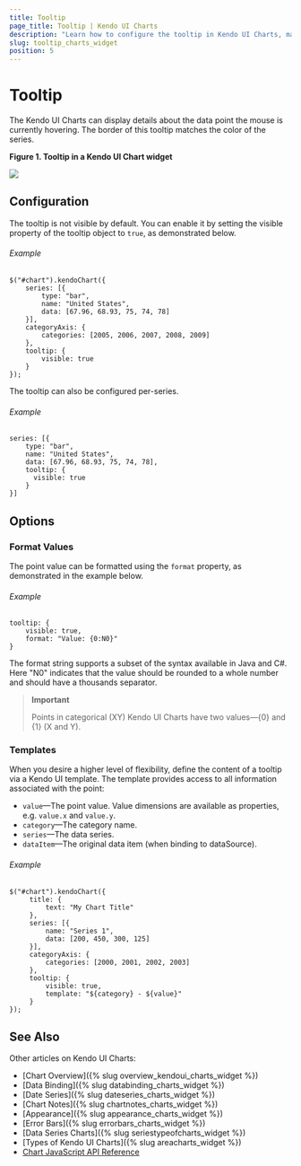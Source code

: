 ```yaml
---
title: Tooltip
page_title: Tooltip | Kendo UI Charts
description: "Learn how to configure the tooltip in Kendo UI Charts, make it visible, and set its properties depending on your preferences."
slug: tooltip_charts_widget
position: 5
---
```


# Tooltip

The Kendo UI Charts can display details about the data point the mouse is currently hovering. The border of this tooltip matches the color of the series.

**Figure 1. Tooltip in a Kendo UI Chart widget**

![](/controls/charts/chart-tooltip.png)

## Configuration

The tooltip is not visible by default. You can enable it by setting the visible property of the tooltip object to `true`, as demonstrated below.

###### Example

    $("#chart").kendoChart({
        series: [{
            type: "bar",
            name: "United States",
            data: [67.96, 68.93, 75, 74, 78]
        }],
        categoryAxis: {
            categories: [2005, 2006, 2007, 2008, 2009]
        },
        tooltip: {
            visible: true
        }
    });

The tooltip can also be configured per-series.

###### Example

    series: [{
        type: "bar",
        name: "United States",
        data: [67.96, 68.93, 75, 74, 78],
        tooltip: {
          visible: true
        }
    }]

## Options

### Format Values

The point value can be formatted using the `format` property, as demonstrated in the example below.

###### Example

    tooltip: {
        visible: true,
        format: "Value: {0:N0}"
    }

The format string supports a subset of the syntax available in Java and C#. Here "N0" indicates that the value should be rounded to a whole number and should have a thousands separator.

> **Important**
>
> Points in categorical (XY) Kendo UI Charts have two values&mdash;{0} and {1} (X and Y).

### Templates

When you desire a higher level of flexibility, define the content of a tooltip via a Kendo UI template. The template provides access to all information associated with the point:

*   `value`&mdash;The point value. Value dimensions are available as properties, e.g. `value.x` and `value.y`.
*   `category`&mdash;The category name.
*   `series`&mdash;The data series.
*   `dataItem`&mdash;The original data item (when binding to dataSource).

###### Example

    $("#chart").kendoChart({
         title: {
             text: "My Chart Title"
         },
         series: [{
             name: "Series 1",
             data: [200, 450, 300, 125]
         }],
         categoryAxis: {
             categories: [2000, 2001, 2002, 2003]
         },
         tooltip: {
             visible: true,
             template: "${category} - ${value}"
         }
    });

## See Also

Other articles on Kendo UI Charts:

* [Chart Overview]({% slug overview_kendoui_charts_widget %})
* [Data Binding]({% slug databinding_charts_widget %})
* [Date Series]({% slug dateseries_charts_widget %})
* [Chart Notes]({% slug chartnotes_charts_widget %})
* [Appearance]({% slug appearance_charts_widget %})
* [Error Bars]({% slug errorbars_charts_widget %})
* [Data Series Charts]({% slug seriestypeofcharts_widget %})
* [Types of Kendo UI Charts]({% slug areacharts_widget %})
* [Chart JavaScript API Reference](/api/javascript/dataviz/ui/chart)
